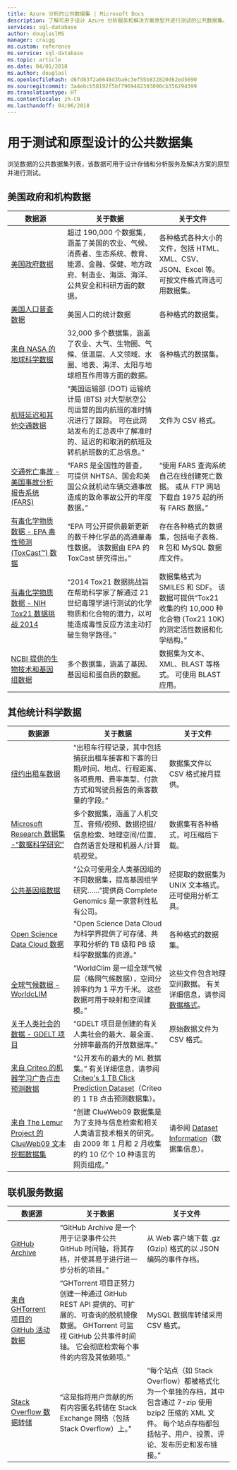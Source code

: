 ```yaml
---
title: Azure 分析的公共数据集 | Microsoft Docs
description: 了解可用于设计 Azure 分析服务和解决方案原型并进行测试的公共数据集。
services: sql-database
author: douglaslMS
manager: craigg
ms.custom: reference
ms.service: sql-database
ms.topic: article
ms.date: 04/01/2018
ms.author: douglasl
ms.openlocfilehash: d6fd83f2a6648d3ba6c3ef55b832820d62ed5690
ms.sourcegitcommit: 3a4ebcb58192f5bf7969482393090cb356294399
ms.translationtype: HT
ms.contentlocale: zh-CN
ms.lasthandoff: 04/06/2018
---
```

# <a name="public-data-sets-for-testing-and-prototyping"></a>用于测试和原型设计的公共数据集

浏览数据的公共数据集列表，该数据可用于设计存储和分析服务及解决方案的原型并进行测试。

## <a name="us-government-and-agency-data"></a>美国政府和机构数据

| 数据源 | 关于数据 | 关于文件 |
|---|---|---|
| [美国政府数据](https://www.census.gov/data.html) | 超过 190,000 个数据集，涵盖了美国的农业、气候、消费者、生态系统、教育、能源、金融、保健、地方政府、制造业、海运、海洋、公共安全和科研方面的数据。 | 各种格式各种大小的文件，包括 HTML、XML、CSV、JSON、Excel 等。 可按文件格式筛选可用数据集。 |
| [美国人口普查数据](https://www.census.gov/data.html) | 美国人口的统计数据 | 各种格式的数据集。 |
| [来自 NASA 的地球科学数据](https://earthdata.nasa.gov/) | 32,000 多个数据集，涵盖了农业、大气、生物圈、气候、低温层、人文领域、水圈、地表、海洋、太阳与地球相互作用等方面的数据。 | 各种格式的数据集。 |
| [航班延迟和其他交通数据](https://www.transtats.bts.gov/OT_Delay/OT_DelayCause1.asp) | “美国运输部 (DOT) 运输统计局 (BTS) 对大型航空公司运营的国内航班的准时情况进行了跟踪。 可在此网站发布的汇总表中了解准时的、延迟的和取消的航班及转机航班数的汇总信息。” | 文件为 CSV 格式。 |
| [交通死亡事故 - 美国事故分析报告系统 (FARS)](http://www.nhtsa.gov/FARS) | “FARS 是全国性的普查，可提供 NHTSA、国会和美国公众就机动车辆交通事故造成的致命事故公开的年度数据。” | “使用 FARS 查询系统自己在线创建死亡数据。 或从 FTP 网站下载自 1975 起的所有 FARS 数据。” |
| [有毒化学物质数据 - EPA 毒性预测 (ToxCast™) 数据](https://www.epa.gov/chemical-research/toxicity-forecaster-toxcasttm-data) | “EPA 可公开提供最新更新的数千种化学品的高通量毒性数据。 该数据由 EPA 的 ToxCast 研究得出。” | 存在各种格式的数据集，包括电子表格、R 包和 MySQL 数据库文件。 |
| [有毒化学物质数据 - NIH Tox21 数据挑战 2014](https://tripod.nih.gov/tox21/challenge/) | “2014 Tox21 数据挑战旨在帮助科学家了解通过 21 世纪毒理学进行测试的化学物质和化合物的潜力，以可能造成毒性反应方法主动打破生物学路径。” | 数据集格式为 SMILES 和 SDF。 该数据可提供“Tox21 收集的约 10,000 种化合物 (Tox21 10K) 的测定活性数据和化学结构。” |
| [NCBI 提供的生物技术和基因组数据](https://www.ncbi.nlm.nih.gov/guide/data-software/) | 多个数据集，涵盖了基因、基因组和蛋白质的数据。 | 数据集为文本、XML、BLAST 等格式。 可使用 BLAST 应用。 |

## <a name="other-statistical-and-scientific-data"></a>其他统计科学数据

| 数据源 | 关于数据 | 关于文件 |
|---|---|---|
| [纽约出租车数据](http://www.nyc.gov/html/tlc/html/about/trip_record_data.shtml) | “出租车行程记录，其中包括捕获出租车接客和下客的日期/时间、地点、行程距离、各项费用、费率类型、付款方式和驾驶员报告的乘客数量的字段。” | 数据集文件以 CSV 格式按月提供。 |
| [Microsoft Research 数据集 -“数据科学研究”](https://www.microsoft.com/research/academic-program/data-science-microsoft-research/) | 多个数据集，涵盖了人机交互、音频/视频、数据挖掘/信息检索、地理空间/位置、自然语言处理和机器人/计算机视觉。 | 数据集有各种格式，可压缩后下载。 |
| [公共基因组数据](http://www.completegenomics.com/public-data/) | “公众可使用全人类基因组的不同数据集，提高基因组学研究……”提供商 Complete Genomics 是一家营利性私有公司。 | 经提取的数据集为 UNIX 文本格式。 还可使用分析工具。 |
| [Open Science Data Cloud 数据](https://www.opensciencedatacloud.org/) | “Open Science Data Cloud 为科学界提供了可存储、共享和分析的 TB 级和 PB 级科学数据集的资源。”| 各种格式的数据集。 |
| [全球气候数据 - WorldcLIM](http://worldclim.org/) | “WorldClim 是一组全球气候层（格网气候数据），空间分辨率约为 1 平方千米。 这些数据可用于映射和空间建模。” | 这些文件包含地理空间数据。 有关详细信息，请参阅[数据格式](http://worldclim.org/formats1)。 |
| [关于人类社会的数据 - GDELT 项目](http://www.gdeltproject.org/data.html) | “GDELT 项目是创建的有关人类社会的最大、最全面、分辨率最高的开放数据库。” | 原始数据文件为 CSV 格式。 |
| [来自 Criteo 的机器学习广告点击预测数据](http://labs.criteo.com/2013/12/download-terabyte-click-logs/) | “公开发布的最大的 ML 数据集。” 有关详细信息，请参阅 [Criteo's 1 TB Click Prediction Dataset](https://blogs.technet.microsoft.com/machinelearning/2015/04/01/now-available-on-azure-ml-criteos-1tb-click-prediction-dataset/)（Criteo 的 1 TB 点击预测数据集）。 | |
| [来自 The Lemur Project 的 ClueWeb09 文本挖掘数据集](http://www.lemurproject.org/clueweb09.php/) | “创建 ClueWeb09 数据集是为了支持与信息检索和相关人类语言技术相关的研究。 由 2009 年 1 月和 2 月收集的约 10 亿个 10 种语言的网页组成。” | 请参阅 [Dataset Information](http://www.lemurproject.org/clueweb09/datasetInformation.php)（数据集信息）。|

## <a name="online-service-data"></a>联机服务数据

| 数据源 | 关于数据 | 关于文件 |
|---|---|---|
| [GitHub Archive](https://www.githubarchive.org/) | “GitHub Archive 是一个用于记录事件公共 GitHub 时间轴，将其存档，并使其易于进行进一步分析的项目。” | 从 Web 客户端下载 .gz (Gzip) 格式的以 JSON 编码的事件存档。 |
| [来自 GHTorrent 项目的 GitHub 活动数据](http://ghtorrent.org/) | “GHTorrent 项目正努力创建一种通过 GitHub REST API 提供的、可扩展的、可查询的脱机镜像数据。 GHTorrent 可监视 GitHub 公共事件时间轴。 它会彻底检索每个事件的内容及其依赖项。” | MySQL 数据库转储采用 CSV 格式。 |
| [Stack Overflow 数据转储](https://archive.org/details/stackexchange) | “这是指将用户贡献的所有内容匿名转储在 Stack Exchange 网络（包括 Stack Overflow）上。” | “每个站点（如 Stack Overflow）都被格式化为一个单独的存档，其中包含通过 7-zip 使用 bzip2 压缩的 XML 文件。 每个站点存档都包括帖子、用户、投票、评论、发布历史和发布链接。” |
